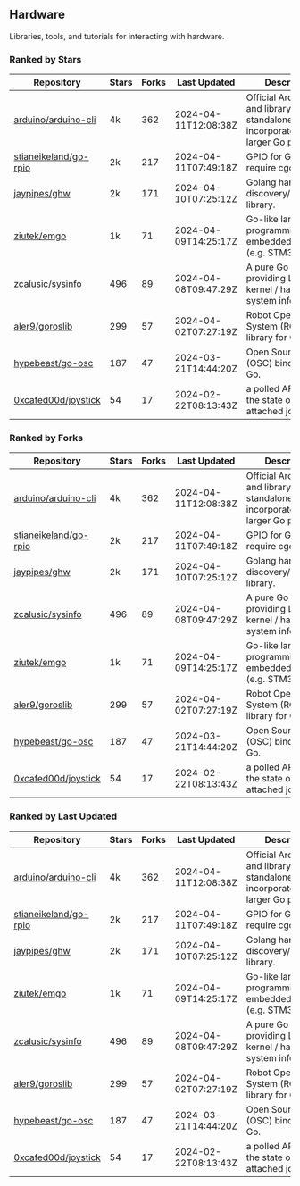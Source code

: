 ## Hardware

Libraries, tools, and tutorials for interacting with hardware.

### Ranked by Stars

| Repository | Stars | Forks | Last Updated | Description | 
|------------|-------|-------|--------------|-------------|
| [arduino/arduino-cli](https://github.com/arduino/arduino-cli) | 4k | 362 | 2024-04-11T12:08:38Z |  Official Arduino CLI and library. Can run standalone, or be incorporated into larger Go projects. |
| [stianeikeland/go-rpio](https://github.com/stianeikeland/go-rpio) | 2k | 217 | 2024-04-11T07:49:18Z |  GPIO for Go, doesn't require cgo. |
| [jaypipes/ghw](https://github.com/jaypipes/ghw) | 2k | 171 | 2024-04-10T07:25:12Z |  Golang hardware discovery/inspection library. |
| [ziutek/emgo](https://github.com/ziutek/emgo) | 1k | 71 | 2024-04-09T14:25:17Z |  Go-like language for programming embedded systems (e.g. STM32 MCU). |
| [zcalusic/sysinfo](https://github.com/zcalusic/sysinfo) | 496 | 89 | 2024-04-08T09:47:29Z |  A pure Go library providing Linux OS / kernel / hardware system information. |
| [aler9/goroslib](https://github.com/aler9/goroslib) | 299 | 57 | 2024-04-02T07:27:19Z |  Robot Operating System (ROS) library for Go. |
| [hypebeast/go-osc](https://github.com/hypebeast/go-osc) | 187 | 47 | 2024-03-21T14:44:20Z |  Open Sound Control (OSC) bindings for Go. |
| [0xcafed00d/joystick](https://github.com/0xcafed00d/joystick) | 54 | 17 | 2024-02-22T08:13:43Z |  a polled API to read the state of an attached joystick. |

### Ranked by Forks

| Repository | Stars | Forks | Last Updated | Description | 
|------------|-------|-------|--------------|-------------|
| [arduino/arduino-cli](https://github.com/arduino/arduino-cli) | 4k | 362 | 2024-04-11T12:08:38Z |  Official Arduino CLI and library. Can run standalone, or be incorporated into larger Go projects. |
| [stianeikeland/go-rpio](https://github.com/stianeikeland/go-rpio) | 2k | 217 | 2024-04-11T07:49:18Z |  GPIO for Go, doesn't require cgo. |
| [jaypipes/ghw](https://github.com/jaypipes/ghw) | 2k | 171 | 2024-04-10T07:25:12Z |  Golang hardware discovery/inspection library. |
| [zcalusic/sysinfo](https://github.com/zcalusic/sysinfo) | 496 | 89 | 2024-04-08T09:47:29Z |  A pure Go library providing Linux OS / kernel / hardware system information. |
| [ziutek/emgo](https://github.com/ziutek/emgo) | 1k | 71 | 2024-04-09T14:25:17Z |  Go-like language for programming embedded systems (e.g. STM32 MCU). |
| [aler9/goroslib](https://github.com/aler9/goroslib) | 299 | 57 | 2024-04-02T07:27:19Z |  Robot Operating System (ROS) library for Go. |
| [hypebeast/go-osc](https://github.com/hypebeast/go-osc) | 187 | 47 | 2024-03-21T14:44:20Z |  Open Sound Control (OSC) bindings for Go. |
| [0xcafed00d/joystick](https://github.com/0xcafed00d/joystick) | 54 | 17 | 2024-02-22T08:13:43Z |  a polled API to read the state of an attached joystick. |

### Ranked by Last Updated

| Repository | Stars | Forks | Last Updated | Description | 
|------------|-------|-------|--------------|-------------|
| [arduino/arduino-cli](https://github.com/arduino/arduino-cli) | 4k | 362 | 2024-04-11T12:08:38Z |  Official Arduino CLI and library. Can run standalone, or be incorporated into larger Go projects. |
| [stianeikeland/go-rpio](https://github.com/stianeikeland/go-rpio) | 2k | 217 | 2024-04-11T07:49:18Z |  GPIO for Go, doesn't require cgo. |
| [jaypipes/ghw](https://github.com/jaypipes/ghw) | 2k | 171 | 2024-04-10T07:25:12Z |  Golang hardware discovery/inspection library. |
| [ziutek/emgo](https://github.com/ziutek/emgo) | 1k | 71 | 2024-04-09T14:25:17Z |  Go-like language for programming embedded systems (e.g. STM32 MCU). |
| [zcalusic/sysinfo](https://github.com/zcalusic/sysinfo) | 496 | 89 | 2024-04-08T09:47:29Z |  A pure Go library providing Linux OS / kernel / hardware system information. |
| [aler9/goroslib](https://github.com/aler9/goroslib) | 299 | 57 | 2024-04-02T07:27:19Z |  Robot Operating System (ROS) library for Go. |
| [hypebeast/go-osc](https://github.com/hypebeast/go-osc) | 187 | 47 | 2024-03-21T14:44:20Z |  Open Sound Control (OSC) bindings for Go. |
| [0xcafed00d/joystick](https://github.com/0xcafed00d/joystick) | 54 | 17 | 2024-02-22T08:13:43Z |  a polled API to read the state of an attached joystick. |

